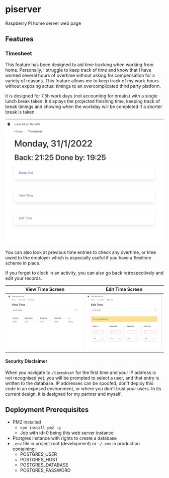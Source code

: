 # piserver

Raspberry Pi home server web page

## Features

### Timesheet

This feature has been designed to aid time tracking when working from home. Personally, I struggle to keep track of time and know that I have worked several hours of overtime without asking for compensation for a variety of reasons. This feature allows me to keep track of my work-hours without
exposing actual timings to an overcomplicated third party platform.

It is designed for 7.5h work days (not accounting for breaks) with a single lunch break taken. It displays the projected finishing time, keeping track of break timings and showing when the workday will be completed if a shorter break is taken.

![Timesheet Homescreen](./.github/screenshots/timesheet_home.jpg)

You can also look at previous time entries to check any overtime, or time owed to the employer which is especially useful if you have a flexitime scheme in place.

If you forget to clock in an activity, you can also go back retrospectively and edit your records.

|                          View Time Screen                          |                          Edit Time Screen                          |
| :----------------------------------------------------------------: | :----------------------------------------------------------------: |
| ![Timesheet View screen](./.github/screenshots/timesheet_view.jpg) | ![Timesheet Edit screen](./.github/screenshots/timesheet_edit.jpg) |

#### Security Disclaimer

When you navigate to `/timesheet` for the first time and your IP address is not recognised yet, you will be prompted to select a user, and that entry is written to the database. IP addresses can be spoofed, don't deploy this code in an exposed environment, or where you don't trust your users.
In its current design, it is designed for my partner and myself.

## Deployment Prerequisites

- PM2 Installed
  - `npm install pm2 -g`
  - Job with id=0 being this web server instance
- Postgres instance with rights to create a database
- `.env` file in project root (development) or `~/.env` in production containing:
  - POSTGRES_USER
  - POSTGRES_HOST
  - POSTGRES_DATABASE
  - POSTGRES_PASSWORD